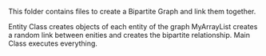 This folder contains files to create a Bipartite Graph and link them together.

Entity Class creates objects of each entity of the graph 
MyArrayList creates a random link between enities and creates the bipartite relationship.
Main Class executes everything.
